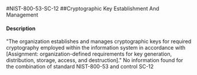 #NIST-800-53-SC-12
##Cryptographic Key Establishment And Management
#### Description
"The organization establishes and manages cryptographic keys for required cryptography employed within the information system in accordance with [Assignment: organization-defined requirements for key generation, distribution, storage, access, and destruction]."
No information found for the combination of standard NIST-800-53 and control SC-12
